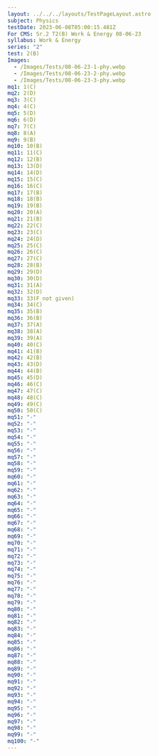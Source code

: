 ```yaml
---
layout: ../../../layouts/TestPageLayout.astro
subject: Physics
testDate: 2023-06-08T05:00:15.481Z
For CMS: Sr.2 T2(B) Work & Energy 08-06-23
syllabus: Work & Energy
series: "2"
test: 2(B)
Images:
  - /Images/Tests/08-06-23-1-phy.webp
  - /Images/Tests/08-06-23-2-phy.webp
  - /Images/Tests/08-06-23-3-phy.webp
mq1: 1(C)
mq2: 2(D)
mq3: 3(C)
mq4: 4(C)
mq5: 5(D)
mq6: 6(D)
mq7: 7(C)
mq8: 8(A)
mq9: 9(B)
mq10: 10(B)
mq11: 11(C)
mq12: 12(B)
mq13: 13(D)
mq14: 14(D)
mq15: 15(C)
mq16: 16(C)
mq17: 17(B)
mq18: 18(B)
mq19: 19(B)
mq20: 20(A)
mq21: 21(B)
mq22: 22(C)
mq23: 23(C)
mq24: 24(D)
mq25: 25(C)
mq26: 26(C)
mq27: 27(C)
mq28: 28(B)
mq29: 29(D)
mq30: 30(D)
mq31: 31(A)
mq32: 32(D)
mq33: 33(F not given)
mq34: 34(C)
mq35: 35(B)
mq36: 36(B)
mq37: 37(A)
mq38: 38(A)
mq39: 39(A)
mq40: 40(C)
mq41: 41(B)
mq42: 42(B)
mq43: 43(D)
mq44: 44(B)
mq45: 45(D)
mq46: 46(C)
mq47: 47(C)
mq48: 48(C)
mq49: 49(C)
mq50: 50(C)
mq51: "-"
mq52: "-"
mq53: "-"
mq54: "-"
mq55: "-"
mq56: "-"
mq57: "-"
mq58: "-"
mq59: "-"
mq60: "-"
mq61: "-"
mq62: "-"
mq63: "-"
mq64: "-"
mq65: "-"
mq66: "-"
mq67: "-"
mq68: "-"
mq69: "-"
mq70: "-"
mq71: "-"
mq72: "-"
mq73: "-"
mq74: "-"
mq75: "-"
mq76: "-"
mq77: "-"
mq78: "-"
mq79: "-"
mq80: "-"
mq81: "-"
mq82: "-"
mq83: "-"
mq84: "-"
mq85: "-"
mq86: "-"
mq87: "-"
mq88: "-"
mq89: "-"
mq90: "-"
mq91: "-"
mq92: "-"
mq93: "-"
mq94: "-"
mq95: "-"
mq96: "-"
mq97: "-"
mq98: "-"
mq99: "-"
mq100: "-"
---
```

